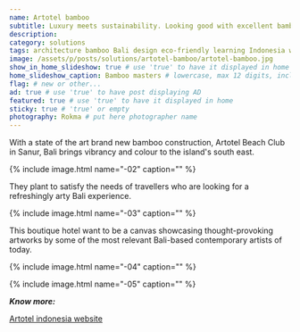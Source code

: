 ```yaml
---
name: Artotel bamboo
subtitle: Luxury meets sustainability. Looking good with excellent bamboo architecture in Sanur, Bali.
description:
category: solutions
tags: architecture bamboo Bali design eco-friendly learning Indonesia wood
image: /assets/p/posts/solutions/artotel-bamboo/artotel-bamboo.jpg
show_in_home_slideshow: true # use 'true' to have it displayed in home slideshow
home_slideshow_caption: Bamboo masters # lowercase, max 12 digits, including spaces
flag: # new or other...
ad: true # use 'true' to have post displaying AD
featured: true # use 'true' to have it displayed in home
sticky: true # 'true' or empty
photography: Rokma # put here photographer name
---
```


With a state of the art brand new bamboo construction, Artotel Beach Club in Sanur, Bali brings vibrancy and colour to the island's south east.

{% include image.html name="-02" caption="" %}

They plant to satisfy the needs of travellers who are looking for a refreshingly arty Bali experience.

{% include image.html name="-03" caption="" %}

This boutique hotel want to be a canvas showcasing thought-provoking artworks by some of the most relevant Bali-based contemporary artists of today.

{% include image.html name="-04" caption="" %}

{% include image.html name="-05" caption="" %}


**_Know more:_**

[Artotel indonesia website](https://www.artotelindonesia.com)
